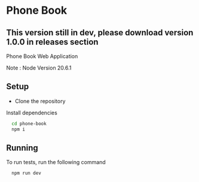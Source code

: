 
# Phone Book 

## This version still in dev, please download version 1.0.0 in releases section

Phone Book Web Application

Note : Node Version 20.6.1

## Setup

- Clone the repository


Install dependencies

```bash
  cd phone-book
  npm i
```
    
## Running

To run tests, run the following command

```bash
  npm run dev
```


